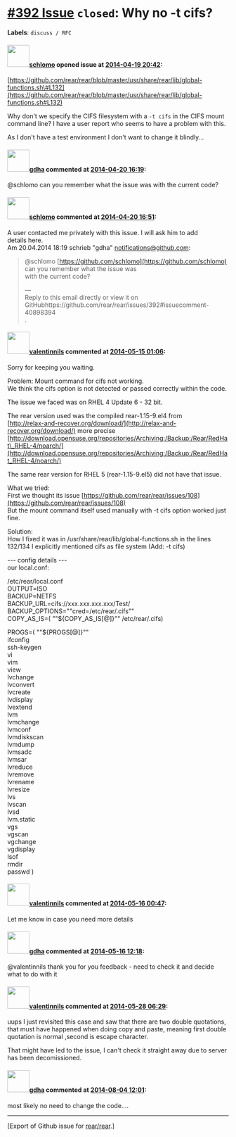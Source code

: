 [\#392 Issue](https://github.com/rear/rear/issues/392) `closed`: Why no -t cifs?
================================================================================

**Labels**: `discuss / RFC`

#### <img src="https://avatars.githubusercontent.com/u/101384?v=4" width="50">[schlomo](https://github.com/schlomo) opened issue at [2014-04-19 20:42](https://github.com/rear/rear/issues/392):

[https://github.com/rear/rear/blob/master/usr/share/rear/lib/global-functions.sh\#L132](https://github.com/rear/rear/blob/master/usr/share/rear/lib/global-functions.sh#L132)

Why don't we specify the CIFS filesystem with a `-t cifs` in the CIFS
mount command line? I have a user report who seems to have a problem
with this.

As I don't have a test environment I don't want to change it blindly...

#### <img src="https://avatars.githubusercontent.com/u/888633?u=cdaeb31efcc0048d3619651aa18dd4b76e636b21&v=4" width="50">[gdha](https://github.com/gdha) commented at [2014-04-20 16:19](https://github.com/rear/rear/issues/392#issuecomment-40898394):

@schlomo can you remember what the issue was with the current code?

#### <img src="https://avatars.githubusercontent.com/u/101384?v=4" width="50">[schlomo](https://github.com/schlomo) commented at [2014-04-20 16:51](https://github.com/rear/rear/issues/392#issuecomment-40899214):

A user contacted me privately with this issue. I will ask him to add  
details here.  
Am 20.04.2014 18:19 schrieb "gdha" <notifications@github.com>:

> @schlomo [https://github.com/schlomo](https://github.com/schlomo) can
> you remember what the issue was  
> with the current code?
>
> —  
> Reply to this email directly or view it on
> GitHubhttps://github.com/rear/rear/issues/392\#issuecomment-40898394  
> .

#### <img src="https://avatars.githubusercontent.com/u/7586953?u=b4bbf8812bf902d2d62216f201fc677c9f366562&v=4" width="50">[valentinnils](https://github.com/valentinnils) commented at [2014-05-15 01:06](https://github.com/rear/rear/issues/392#issuecomment-43158732):

Sorry for keeping you waiting.

Problem: Mount command for cifs not working.  
We think the cifs option is not detected or passed correctly within the
code.

The issue we faced was on RHEL 4 Update 6 - 32 bit.

The rear version used was the compiled rear-1.15-9.el4 from  
[http://relax-and-recover.org/download/](http://relax-and-recover.org/download/)
more precise  
[http://download.opensuse.org/repositories/Archiving:/Backup:/Rear/RedHat\_RHEL-4/noarch/](http://download.opensuse.org/repositories/Archiving:/Backup:/Rear/RedHat_RHEL-4/noarch/)

The same rear version for RHEL 5 (rear-1.15-9.el5) did not have that
issue.

What we tried:  
First we thought its issue
[https://github.com/rear/rear/issues/108](https://github.com/rear/rear/issues/108)  
But the mount command itself used manually with -t cifs option worked
just fine.

Solution:  
How I fixed it was in /usr/share/rear/lib/global-functions.sh in the
lines 132/134 I explicitly mentioned cifs as file system (Add: -t cifs)

--- config details ---  
our local.conf:

/etc/rear/local.conf  
OUTPUT=ISO  
BACKUP=NETFS  
BACKUP\_URL=cifs://xxx.xxx.xxx.xxx/Test/  
BACKUP\_OPTIONS=""cred=/etc/rear/.cifs""  
COPY\_AS\_IS=( ""${COPY\_AS\_IS\[@\]}"" /etc/rear/.cifs)

PROGS=( ""${PROGS\[@\]}""  
ifconfig  
ssh-keygen  
vi  
vim  
view  
lvchange  
lvconvert  
lvcreate  
lvdisplay  
lvextend  
lvm  
lvmchange  
lvmconf  
lvmdiskscan  
lvmdump  
lvmsadc  
lvmsar  
lvreduce  
lvremove  
lvrename  
lvresize  
lvs  
lvscan  
lvsd  
lvm.static  
vgs  
vgscan  
vgchange  
vgdisplay  
lsof  
rmdir  
passwd )

#### <img src="https://avatars.githubusercontent.com/u/7586953?u=b4bbf8812bf902d2d62216f201fc677c9f366562&v=4" width="50">[valentinnils](https://github.com/valentinnils) commented at [2014-05-16 00:47](https://github.com/rear/rear/issues/392#issuecomment-43283322):

Let me know in case you need more details

#### <img src="https://avatars.githubusercontent.com/u/888633?u=cdaeb31efcc0048d3619651aa18dd4b76e636b21&v=4" width="50">[gdha](https://github.com/gdha) commented at [2014-05-16 12:18](https://github.com/rear/rear/issues/392#issuecomment-43324834):

@valentinnils thank you for you feedback - need to check it and decide
what to do with it

#### <img src="https://avatars.githubusercontent.com/u/7586953?u=b4bbf8812bf902d2d62216f201fc677c9f366562&v=4" width="50">[valentinnils](https://github.com/valentinnils) commented at [2014-05-28 06:29](https://github.com/rear/rear/issues/392#issuecomment-44370140):

uups I just revisited this case and saw that there are two double
quotations, that must have happened when doing copy and paste, meaning
first double quotation is normal ,second is escape character.

That might have led to the issue, I can't check it straight away due to
server has been decomissioned.

#### <img src="https://avatars.githubusercontent.com/u/888633?u=cdaeb31efcc0048d3619651aa18dd4b76e636b21&v=4" width="50">[gdha](https://github.com/gdha) commented at [2014-08-04 12:01](https://github.com/rear/rear/issues/392#issuecomment-51051110):

most likely no need to change the code....

------------------------------------------------------------------------

\[Export of Github issue for
[rear/rear](https://github.com/rear/rear).\]
